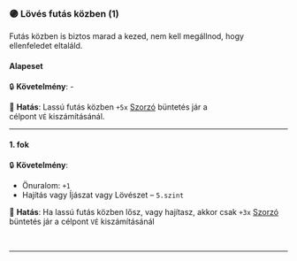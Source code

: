 ### 🟣 Lövés futás közben (1)

Futás közben is biztos marad a kezed, nem kell megállnod, hogy ellenfeledet eltaláld.
#### Alapeset

🔒 **Követelmény**: -

🌟 **Hatás**: Lassú futás közben `+5x` [Szorzó](../070_tavolsagi_harc.md#szorz%C3%B3) büntetés jár a célpont `VÉ` kiszámításánál.

---
#### 1. fok

🔒 **Követelmény**:
- Önuralom: `+1`  
- Hajítás vagy Íjászat vagy Lövészet – `5.szint`

🌟 **Hatás**: Ha lassú futás közben lősz, vagy hajítasz, akkor csak `+3x` [Szorzó](../070_tavolsagi_harc.md#szorz%C3%B3) büntetés jár a célpont `VÉ` kiszámításánál

<br />

---
